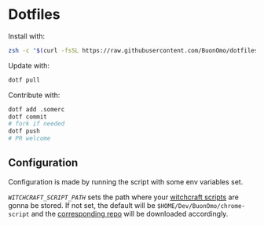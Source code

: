 # Dotfiles

Install with:

```zsh
zsh -c "$(curl -fsSL https://raw.githubusercontent.com/BuonOmo/dotfiles/main/install.zsh)"
```

Update with:

```zsh
dotf pull
```

Contribute with:

```zsh
dotf add .somerc
dotf commit
# fork if needed
dotf push
# PR welcome
```

## Configuration

Configuration is made by running the script with some env variables set.

*`WITCHCRAFT_SCRIPT_PATH`* sets the path where your [witchcraft scripts](https://luciopaiva.com/witchcraft)
are gonna be stored. If not set, the default will be `$HOME/Dev/BuonOmo/chrome-script` and the
[corresponding repo](https://github.com/BuonOmo/chrome-scripts) will be downloaded accordingly.

